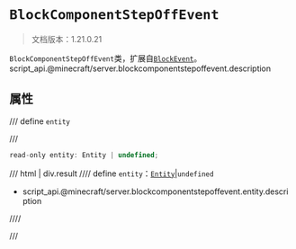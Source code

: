 # `BlockComponentStepOffEvent`

> 文档版本：1.21.0.21

`BlockComponentStepOffEvent`类，扩展自[`BlockEvent`](./blockevent.md)。script_api.@minecraft/server.blockcomponentstepoffevent.description

## 属性

/// define
`entity`


///

```js
read-only entity: Entity | undefined;
```

/// html | div.result
//// define
`entity`：[`Entity`](./entity.md)|`undefined`

- script_api.@minecraft/server.blockcomponentstepoffevent.entity.description


////

///

